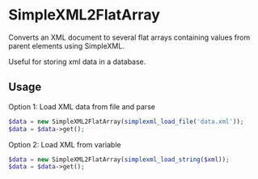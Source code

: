 SimpleXML2FlatArray
===================
Converts an XML document to several flat arrays containing values from parent
elements using SimpleXML.

Useful for storing xml data in a database.

Usage
-----
Option 1: Load XML data from file and parse
```php
$data = new SimpleXML2FlatArray(simplexml_load_file('data.xml'));
$data = $data->get();
```

Option 2: Load XML from variable
```php
$data = new SimpleXML2FlatArray(simplexml_load_string($xml));
$data = $data->get();
```
